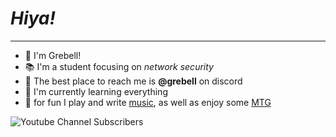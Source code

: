 # ***Hiya!***

---

- :rabbit: I'm Grebell!
- :books: I'm a student focusing on *network security*
- :iphone: The best place to reach me is **@grebell** on discord
- :bug: I'm currently learning everything
- :musical_note: for fun I play and write [music](https://www.youtube.com/channel/UCNJB-b-Fcd4mm_PK7cb6_QQ "Grebell Youtube"), as well as enjoy some [MTG](https://www.moxfield.com/users/Grebell "Grebell Moxfield")

![Youtube Channel Subscribers](https://img.shields.io/youtube/channel/subscribers/UCNJB-b-Fcd4mm_PK7cb6_QQ?logo=youtube&logoColor=red&style=for-the-badge)
